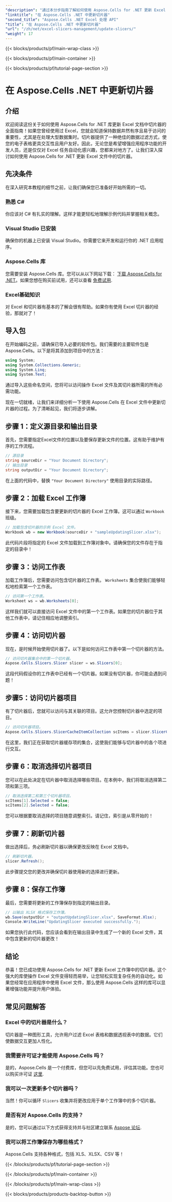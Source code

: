 ```yaml
---
"description": "通过本分步指南了解如何使用 Aspose.Cells for .NET 更新 Excel 中的切片器并增强您的数据分析技能。"
"linktitle": "在 Aspose.Cells .NET 中更新切片器"
"second_title": "Aspose.Cells .NET Excel 处理 API"
"title": "在 Aspose.Cells .NET 中更新切片器"
"url": "/zh/net/excel-slicers-management/update-slicers/"
"weight": 17
---
```


{{< blocks/products/pf/main-wrap-class >}}

{{< blocks/products/pf/main-container >}}

{{< blocks/products/pf/tutorial-page-section >}}

# 在 Aspose.Cells .NET 中更新切片器

## 介绍
欢迎阅读这份关于如何使用 Aspose.Cells for .NET 库更新 Excel 文档中切片器的全面指南！如果您曾经使用过 Excel，您就会知道保持数据井然有序且易于访问的重要性，尤其是在处理大型数据集时。切片器提供了一种绝佳的数据过滤方式，使您的电子表格更具交互性且用户友好。因此，无论您是希望增强应用程序功能的开发人员，还是仅仅对 Excel 任务自动化感兴趣，您都来对地方了。让我们深入探讨如何使用 Aspose.Cells for .NET 更新 Excel 文件中的切片器。
## 先决条件
在深入研究本教程的细节之前，让我们确保您已准备好开始所需的一切。
### 熟悉 C#
你应该对 C# 有扎实的理解。这样才能更轻松地理解示例代码并掌握相关概念。
### Visual Studio 已安装
确保你的机器上已安装 Visual Studio。你需要它来开发和运行你的 .NET 应用程序。 
### Aspose.Cells 库
您需要安装 Aspose.Cells 库。您可以从以下网站下载： [下载 Aspose.Cells for .NET](https://releases.aspose.com/cells/net/)。如果您想在购买前试用，还可以查看 [免费试用](https://releases。aspose.com/).
### Excel基础知识
对 Excel 和切片器有基本的了解会很有帮助。如果你有使用 Excel 切片器的经验，那就对了！
## 导入包
在开始编码之前，请确保已导入必要的软件包。我们需要的主要软件包是 Aspose.Cells。以下是将其添加到项目中的方法：
```csharp
using System;
using System.Collections.Generic;
using System.Linq;
using System.Text;
```
通过导入这些命名空间，您将可以访问操作 Excel 文件及其切片器所需的所有必需功能。

现在一切就绪，让我们来详细分析一下使用 Aspose.Cells 在 Excel 文件中更新切片器的过程。为了清晰起见，我们将逐步讲解。
## 步骤 1：定义源目录和输出目录
首先，您需要指定Excel文件的位置以及要保存更新文件的位置。这有助于维护有序的工作流程。
```csharp
// 源目录
string sourceDir = "Your Document Directory";
// 输出目录
string outputDir = "Your Document Directory";
```
在上面的代码中，替换 `"Your Document Directory"` 使用目录的实际路径。 
## 步骤 2：加载 Excel 工作簿
接下来，您需要加载包含要更新的切片器的 Excel 工作簿。这可以通过 `Workbook` 班级。
```csharp
// 加载包含切片器的示例 Excel 文件。
Workbook wb = new Workbook(sourceDir + "sampleUpdatingSlicer.xlsx");
```
此代码片段将指定的 Excel 文件加载到工作簿对象中。请确保您的文件存在于指定的目录中！
## 步骤 3：访问工作表
加载工作簿后，您需要访问包含切片器的工作表。 `Worksheets` 集合使我们能够轻松地检索第一个工作表。
```csharp
// 访问第一个工作表。
Worksheet ws = wb.Worksheets[0];
```
这样我们就可以直接访问 Excel 文件中的第一个工作表。如果您的切片器位于其他工作表中，请记住相应地调整索引。
## 步骤 4：访问切片器
现在，是时候开始使用切片器了。以下是如何访问工作表中第一个切片器的方法。
```csharp
// 访问切片器集合中的第一个切片器。
Aspose.Cells.Slicers.Slicer slicer = ws.Slicers[0];
```
这段代码假设你的工作表中已经有一个切片器。如果没有切片器，你可能会遇到问题！
## 步骤5：访问切片器项目
有了切片器后，您就可以访问与其关联的项目。这允许您控制切片器中选定的项目。
```csharp
// 访问切片器项目。
Aspose.Cells.Slicers.SlicerCacheItemCollection scItems = slicer.SlicerCache.SlicerCacheItems;
```
在这里，我们正在获取切片器缓存项的集合，这使我们能够与切片器中的各个项进行交互。
## 步骤 6：取消选择切片器项目
您可以在此处决定在切片器中取消选择哪些项目。在本例中，我们将取消选择第二项和第三项。
```csharp
// 取消选择第二和第三个切片器项目。
scItems[1].Selected = false;
scItems[2].Selected = false;
```
您可以根据要取消选择的项目随意调整索引。请记住，索引是从零开始的！
## 步骤 7：刷新切片器
做出选择后，务必刷新切片器以确保更改反映在 Excel 文档中。
```csharp
// 刷新切片器。
slicer.Refresh();
```
此步骤提交您的更改并确保切片器使用新的选择进行更新。
## 步骤 8：保存工作簿
最后，您需要将更新的工作簿保存到指定的输出目录。
```csharp
// 以输出 XLSX 格式保存工作簿。
wb.Save(outputDir + "outputUpdatingSlicer.xlsx", SaveFormat.Xlsx);
Console.WriteLine("UpdatingSlicer executed successfully.");
```
如果您执行此代码，您应该会看到在输出目录中生成了一个新的 Excel 文件，其中包含更新的切片器更改！
## 结论
恭喜！您已成功使用 Aspose.Cells for .NET 更新 Excel 工作簿中的切片器。这个强大的库使操作 Excel 文件变得轻而易举，让您轻松实现复杂任务的自动化。如果您经常在应用程序中使用 Excel 文件，那么使用 Aspose.Cells 这样的库可以显著增强功能并提升用户体验。
## 常见问题解答
### Excel 中的切片器是什么？
切片器是一种图形工具，允许用户过滤 Excel 表格和数据透视表中的数据。它们使数据交互更加人性化。
### 我需要许可证才能使用 Aspose.Cells 吗？
是的，Aspose.Cells 是一个付费库，但您可以先免费试用，评估其功能。您也可以购买许可证 [这里](https://purchase。aspose.com/buy).
### 我可以一次更新多个切片器吗？
当然！你可以循环 `Slicers` 收集并将更改应用于单个工作簿中的多个切片器。
### 是否有对 Aspose.Cells 的支持？
是的，您可以通过以下方式获得支持并与社区建立联系 [Aspose 论坛](https://forum。aspose.com/c/cells/9).
### 我可以将工作簿保存为哪些格式？
Aspose.Cells 支持各种格式，包括 XLS、XLSX、CSV 等！

{{< /blocks/products/pf/tutorial-page-section >}}

{{< /blocks/products/pf/main-container >}}

{{< /blocks/products/pf/main-wrap-class >}}

{{< blocks/products/products-backtop-button >}}